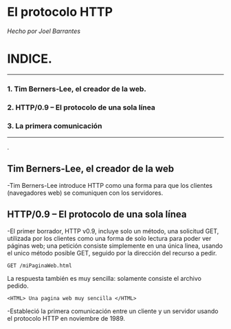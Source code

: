 # El protocolo HTTP

*Hecho por Joel Barrantes*



# INDICE.
-----------------------

### 1. Tim Berners-Lee, el creador de la web.
### 2. HTTP/0.9 – El protocolo de una sola línea
### 3. La primera comunicación
*****************************
.

## Tim Berners-Lee, el creador de la web

-Tim Berners-Lee introduce HTTP como una forma para que los clientes (navegadores web) se comuniquen con los servidores. 

## HTTP/0.9 – El protocolo de una sola línea

-El primer borrador, HTTP v0.9, incluye solo un método, una solicitud GET, utilizada por los clientes como una forma de solo lectura para poder ver páginas web; una petición consiste simplemente en una única linea, usando el unico método posible GET, seguido por la dirección del recurso a pedir.

```
GET /miPaginaWeb.html 
```

La respuesta también es muy sencilla: solamente consiste el archivo pedido. 

```
<HTML> Una pagina web muy sencilla </HTML>
```


-Estableció la primera comunicación entre un cliente y un servidor usando el protocolo HTTP en noviembre de 1989. 


